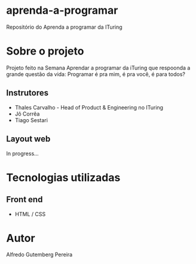 # aprenda-a-programar
Repositório do Aprenda a programar da ITuring

# Sobre o projeto

Projeto feito na Semana Aprendar a programar da iTuring que respoonda a grande questão da vida: Programar é pra mim, é pra você, é para todos?

## Instrutores
- Thales Carvalho - Head of Product  & Engineering no ITuring
- Jô Corrêa
- Tiago Sestari



## Layout web
In progress...


# Tecnologias utilizadas
## Front end
- HTML / CSS

# Autor

Alfredo Gutemberg Pereira
